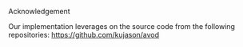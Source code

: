 Acknowledgement

Our implementation leverages on the source code from the following repositories:
https://github.com/kujason/avod
